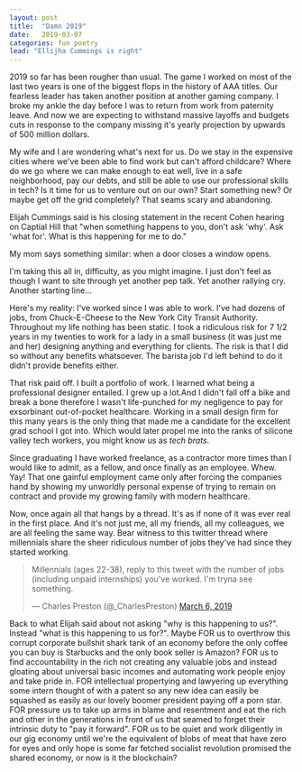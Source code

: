 ```yaml
---
layout: post
title:  "Damn 2019"
date:   2019-03-07
categories: fun poetry
lead: "Ellijha Cummings is right"
---
```


2019 so far has been rougher than usual. The game I worked on most of the last two years is one of the biggest flops in the history of AAA titles. Our fearless leader has taken another position at another gaming company. I broke my ankle the day before I was to return from work from paternity leave. And now we are expecting to withstand massive layoffs and budgets cuts in response to the company missing it's yearly projection by upwards of 500 million dollars.

My wife and I are wondering what's next for us. Do we stay in the expensive cities where we've been able to find work but can't afford childcare? Where do we go where we can make enough to eat well, live in a safe neighborhood, pay our debts, and still be able to use our professional skills in tech? Is it time for us to venture out on our own? Start something new? Or maybe get off the grid completely? That seams scary and abandoning.

Elijah Cummings said is his closing statement in the recent Cohen hearing on Captial Hill that "when something happens to you, don't ask 'why'. Ask 'what for'. What is this happening for me to do." 

My mom says something similar: when a door closes a window opens.

I'm taking this all in, difficulty, as you might imagine. I just don't feel as though I want to site through yet another pep talk. Yet another rallying cry. Another starting line...

Here's my reality: I've worked since I was able to work. I've had dozens of jobs, from Chuck-E-Cheese to the New York City Transit Authority. Throughout my life nothing has been static. I took a ridiculous risk for 7 1/2 years in my twenties to work for a lady in a small business (it was just me and her) designing anything and everything for clients. The risk is that I did so without any benefits whatsoever. The barista job I'd left behind to do it didn't provide benefits either.

That risk paid off. I built a portfolio of work. I learned what being a professional designer entailed. I grew up a lot.And I didn't fall off a bike and break a bone therefore I wasn't life-punched for my negligence to pay for exsorbinant out-of-pocket healthcare. Working in a small design firm for this many years is the only thing that made me a candidate for the excellent grad school I got into. Which would later propel me into the ranks of silicone valley tech workers, you might know us as <i>tech brats</i>.

Since graduating I have worked freelance, as a contractor more times than I would like to admit, as a fellow, and once finally as an employee. Whew. Yay! That one gainful employment came only after forcing the companies hand by showing my unworldly personal expense of trying to remain on contract and provide my growing family with modern healthcare. 

Now, once again all that hangs by a thread. It's as if none of it was ever real in the first place. And it's not just me, all my friends, all my colleagues, we are all feeling the same way. Bear witness to this twitter thread where millennials share the sheer ridiculous number of jobs they've had since they started working.

<blockquote class="twitter-tweet" data-lang="en"><p lang="en" dir="ltr">Millennials (ages 22-38), reply to this tweet with the number of jobs (including unpaid internships) you&#39;ve worked. I&#39;m tryna see something.</p>&mdash; Charles Preston (@_CharlesPreston) <a href="https://twitter.com/_CharlesPreston/status/1103313694774181888?ref_src=twsrc%5Etfw">March 6, 2019</a></blockquote>
<script async src="https://platform.twitter.com/widgets.js" charset="utf-8"></script>

Back to what Elijah said about not asking "why is this happening to us?". Instead "what is this happening to us for?". Maybe FOR us to overthrow this corrupt corporate bullshit shark tank of an economy before the only coffee you can buy is Starbucks and the only book seller is Amazon? FOR us to find accountability in the rich not creating any valuable jobs and instead gloating about universal basic incomes and automating work people enjoy and take pride in. FOR intellectual propertying and lawyering up everything some intern thought of with a patent so any new idea can easily be squashed as easily as our lovely boomer president paying off a porn star. FOR pressure us to take up arms in blame and resentment and eat the rich and other in the generations in front of us that seamed to forget their intrinsic duty to "pay it forward". FOR us to be quiet and work diligently in our gig economy until we're the equivalent of blobs of meat that have zero for eyes and only hope is some far fetched socialist revolution promised the shared economy, or now is it the blockchain?